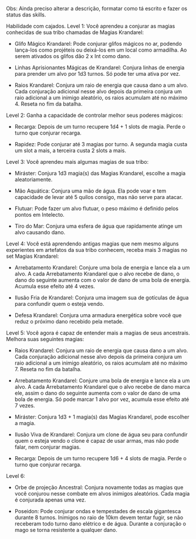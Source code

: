 
Obs: Ainda preciso alterar a descrição, formatar como tá escrito e fazer os status das skills.

Habilidade com cajados.
Level 1: Você aprendeu a conjurar as magias conhecidas de sua tribo chamadas de Magias Krandarel:

- Glifo Mágico Krandarel: Pode conjurar glifos mágicos no ar, podendo lança-los como projéteis ou deixá-los em um local como armadilha. Ao serem ativados os glifos dão 2 x Int como dano.

- Linhas Aprisionantes Mágicas de Krandarel: Conjura linhas de energia para prender um alvo por 1d3 turnos. Só pode ter uma ativa por vez.

- Raios Krandarel: Conjura um raio de energia que causa dano a um alvo. Cada conjuração adicional nesse alvo depois da primeira conjura um raio adicional a um inimigo aleatório, os raios acumulam até no máximo 4. Reseta no fim da batalha.

Level 2: Ganha a capacidade de controlar melhor seus poderes mágicos:

- Recarga: Depois de um turno recupere 1d4 + 1 slots de magia. Perde o turno que conjurar recarga.

- Rapidez: Pode conjurar até 3 magias por turno. A segunda magia custa um slot a mais, a terceira custa 2 slots a mais.

Level 3: Você aprendeu mais algumas magias de sua tribo:

- Miráster: Conjura 1d3 magia(s) das Magias Krandarel, escolhe a magia aleatoriamente.

- Mão Aquática: Conjura uma mão de água. Ela pode voar e tem capacidade de levar até 5 quilos consigo, mas não serve para atacar.

- Flutuar: Pode fazer um alvo flutuar, o peso máximo é definido pelos pontos em Intelecto.

- Tiro do Mar: Conjura uma esfera de água que rapidamente atinge um alvo causando dano.

Level 4: Você está aprendendo antigas magias que nem mesmo alguns experientes em artefatos da sua tribo conhecem, receba mais 3 magias no set Magias Krandarel:

- Arrebatamento Krandarel: Conjure uma bola de energia e lance ela a um alvo. A cada Arrebatamento Krandarel que o alvo recebe de dano, o dano do seguinte aumenta com o valor de dano de uma bola de energia. Acumula esse efeito até 4 vezes.

- Ilusão Fria de Krandarel: Conjura uma imagem sua de gotículas de água para confundir quem o esteja vendo.

- Defesa Krandarel: Conjura uma armadura energética sobre você que reduz o próximo dano recebido pela metade.

Level 5: Você agora é capaz de entender mais a magias de seus ancestrais. Melhora suas seguintes magias:

- Raios Krandarel: Conjura um raio de energia que causa dano a um alvo. Cada conjuração adicional nesse alvo depois da primeira conjura um raio adicional a um inimigo aleatório, os raios acumulam até no máximo 7. Reseta no fim da batalha.

- Arrebatamento Krandarel: Conjure uma bola de energia e lance ela a um alvo. A cada Arrebatamento Krandarel que o alvo recebe de dano marca ele, assim o dano do seguinte aumenta com o valor de dano de uma bola de energia. Só pode marcar 1 alvo por vez, acumula esse efeito até 7 vezes.

- Miráster: Conjura 1d3 + 1 magia(s) das Magias Krandarel, pode escolher a magia.

- Ilusão Viva de Krandarel: Conjura um clone de água seu para confundir quem o esteja vendo o clone é capaz de usar armas, mas não pode falar, nem conjurar magias.

- Recarga: Depois de um turno recupere 1d6 + 4 slots de magia. Perde o turno que conjurar recarga.

Level 6:

- Orbe de projeção Ancestral: Conjura novamente todas as magias que você conjurou nesse combate em alvos inimigos aleatórios. Cada magia é conjurada apenas uma vez.

- Poseidon: Pode conjurar ondas e tempestades de escala gigantesca durante 8 turnos. Inimigos no raio de 10km devem tentar fugir, se não receberam todo turno dano elétrico e de água. Durante a conjuração o mago se torna resistente a qualquer dano.